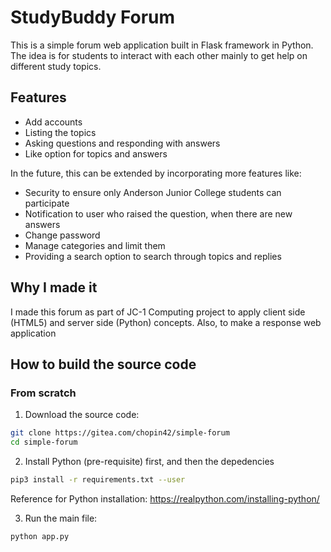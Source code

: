 # StudyBuddy Forum 

This is a simple forum web application built in Flask framework in Python.
The idea is for students to interact with each other mainly to get help on different study topics.

## Features

* Add accounts
* Listing the topics
* Asking questions and responding with answers
* Like option for topics and answers


In the future, this can be extended by incorporating more features like:

* Security to ensure only Anderson Junior College students can participate
* Notification to user who raised the question, when there are new answers
* Change password 
* Manage categories and limit them
* Providing a search option to search through topics and replies

## Why I made it

I made this forum as part of JC-1 Computing project to apply client side (HTML5) and server side (Python) concepts.
Also, to make a response web application

## How to build the source code

### From scratch

1. Download the source code:

```bash
git clone https://gitea.com/chopin42/simple-forum
cd simple-forum
```

2. Install Python (pre-requisite) first, and then the depedencies

```bash
pip3 install -r requirements.txt --user
```
Reference for Python installation: https://realpython.com/installing-python/ 

3. Run the main file:

```bash
python app.py
```

